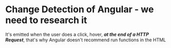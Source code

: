 # Change Detection of Angular - we need to research it

It's emitted when the user does a click, hover, **_at the end of a HTTP Request_**, that's why Angular doesn't recommend run functions in the HTML
